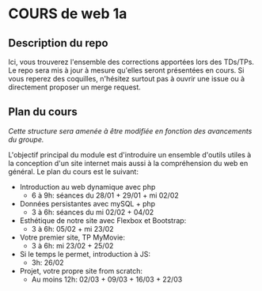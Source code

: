 # COURS de web 1a

## Description du repo
Ici, vous trouverez l'ensemble des corrections apportées lors des TDs/TPs. Le repo sera mis à jour à mesure qu'elles seront présentées en cours. Si vous reperez des coquilles, n'hésitez surtout pas à ouvrir une issue ou à directement proposer un merge request.

## Plan du cours
*Cette structure sera amenée à être modifiée en fonction des avancements du groupe.*

L'objectif principal du module est d'introduire un ensemble d'outils utiles à la conception d'un site internet mais aussi à la compréhension du web en général. Le plan du cours est le suivant:

- Introduction au web dynamique avec php
  - 6 à 9h: séances du 28/01 + 29/01 + mi 02/02
- Données persistantes avec mySQL + php
  - 3 à 6h: séances du mi 02/02 + 04/02
- Esthétique de notre site avec Flexbox et Bootstrap:
  - 3 à 6h: 05/02 + mi 23/02
- Votre premier site, TP MyMovie:
  - 3 à 6h: mi 23/02 + 25/02
- Si le temps le permet, introduction à JS:
  - 3h: 26/02
- Projet, votre propre site from scratch:
  - Au moins 12h: 02/03 + 09/03 + 16/03 + 22/03
